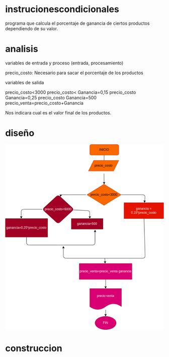 # instrucionescondicionales
 programa que calcula el porcentaje de ganancia de ciertos productos dependiendo de su valor.

#  analisis

variables de entrada y proceso (entrada, procesamiento)

precio_costo: Necesario para sacar el porcentaje de los productos

variables de salida

precio_costo<3000 precio_costo< Ganancia=0,15 precio_costo Ganancia=0,25 precio_costo Ganancia=500 precio_venta=precio_costo+Ganancia

Nos indicara cual es el valor final de los productos.

# diseño

![diagrama de flujo](diagrama.png "diagrama de flujo")

# construccion

